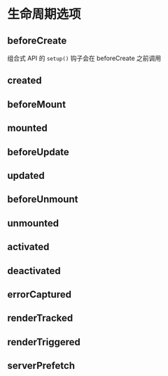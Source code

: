# 生命周期选项

## beforeCreate

组合式 API 的 `setup()` 钩子会在 beforeCreate 之前调用

## created

## beforeMount

## mounted

## beforeUpdate

## updated

## beforeUnmount

## unmounted

## activated

## deactivated

## errorCaptured

## renderTracked

## renderTriggered

## serverPrefetch
